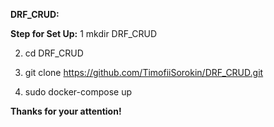 <b>DRF_CRUD:</b>

<b>Step for Set Up:</b>
 1 mkdir DRF_CRUD

 2. cd DRF_CRUD
 
 3.  git clone https://github.com/TimofiiSorokin/DRF_CRUD.git

 4. sudo docker-compose up
 
<b>Thanks for your attention!</b>
